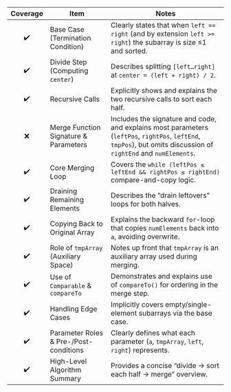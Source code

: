 | Coverage | Item                                   | Notes                                                                                                                                                             |
| :------: | -------------------------------------- | ----------------------------------------------------------------------------------------------------------------------------------------------------------------- |
|    ✔️    | Base Case (Termination Condition)      | Clearly states that when `left == right` (and by extension `left >= right`) the subarray is size ≤1 and sorted.                                                   |
|    ✔️    | Divide Step (Computing `center`)       | Describes splitting `[left…right]` at `center = (left + right) / 2`.                                                                                              |
|    ✔️    | Recursive Calls                        | Explicitly shows and explains the two recursive calls to sort each half.                                                                                          |
|     ❌    | Merge Function Signature & Parameters  | Includes the signature and code, and explains most parameters (`leftPos`, `rightPos`, `leftEnd`, `tmpPos`), but omits discussion of `rightEnd` and `numElements`. |
|    ✔️    | Core Merging Loop                      | Covers the `while (leftPos ≤ leftEnd && rightPos ≤ rightEnd)` compare-and-copy logic.                                                                             |
|    ✔️    | Draining Remaining Elements            | Describes the “drain leftovers” loops for both halves.                                                                                                            |
|    ✔️    | Copying Back to Original Array         | Explains the backward `for`-loop that copies `numElements` back into `a`, avoiding overwrite.                                                                     |
|    ✔️    | Role of `tmpArray` (Auxiliary Space)   | Notes up front that `tmpArray` is an auxiliary array used during merging.                                                                                         |
|    ✔️    | Use of `Comparable` & `compareTo`      | Demonstrates and explains use of `compareTo()` for ordering in the merge step.                                                                                    |
|    ✔️    | Handling Edge Cases                    | Implicitly covers empty/single-element subarrays via the base case.                                                                                               |
|    ✔️    | Parameter Roles & Pre-/Post-conditions | Clearly defines what each parameter (`a`, `tmpArray`, `left`, `right`) represents.                                                                                |
|    ✔️    | High-Level Algorithm Summary           | Provides a concise “divide → sort each half → merge” overview.                                                                                                    |
